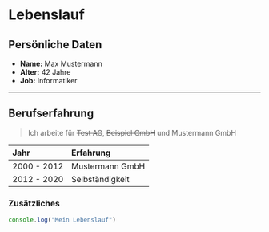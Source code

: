 # Lebenslauf

## Persönliche Daten
+ **Name:** Max Mustermann
+ **Alter:** 42 Jahre
+ **Job:** Informatiker

---

## Berufserfahrung

> Ich arbeite für ~~Test AG~~, ~~Beispiel GmbH~~ und Mustermann GmbH

| Jahr | Erfahrung |
|:--|:--|
| 2000 - 2012 | Mustermann GmbH |
| 2012 - 2020 | Selbständigkeit |

### Zusätzliches
```Javascript
console.log("Mein Lebenslauf")
```
